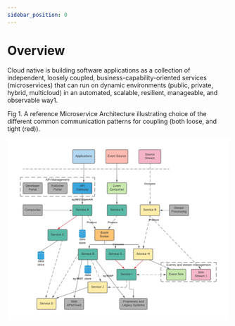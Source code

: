 ```yaml
---
sidebar_position: 0
---
```


# Overview
Cloud native is building software applications as a collection of independent, loosely coupled, business-capability-oriented services (microservices) that can run on dynamic environments (public, private, hybrid, multicloud) in an automated, scalable, resilient, manageable, and observable way1.

Fig 1. A reference Microservice Architecture illustrating choice of the different common communication patterns for coupling (both loose, and tight (red)).

![img.png](img.png)

